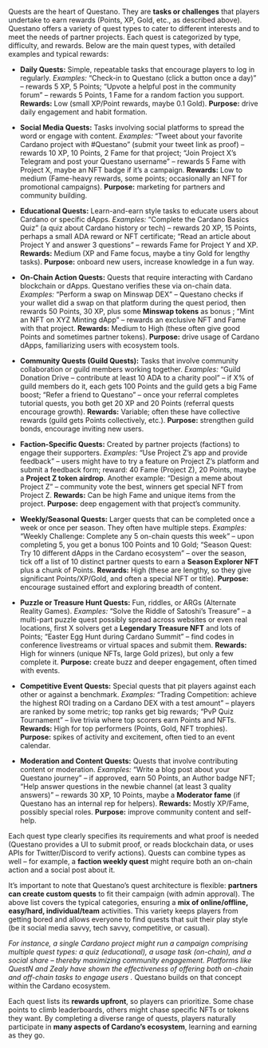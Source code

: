 Quests are the heart of Questano. They are **tasks or challenges** that players undertake to earn rewards (Points, XP, Gold, etc., as described above). Questano offers a variety of quest types to cater to different interests and to meet the needs of partner projects. Each quest is categorized by type, difficulty, and rewards. Below are the main quest types, with detailed examples and typical rewards:

- **Daily Quests:** Simple, repeatable tasks that encourage players to log in regularly. _Examples:_ “Check-in to Questano (click a button once a day)” – rewards 5 XP, 5 Points; “Upvote a helpful post in the community forum” – rewards 5 Points, 1 Fame for a random faction you support. **Rewards:** Low (small XP/Point rewards, maybe 0.1 Gold). **Purpose:** drive daily engagement and habit formation.

- **Social Media Quests:** Tasks involving social platforms to spread the word or engage with content. _Examples:_ “Tweet about your favorite Cardano project with #Questano” (submit your tweet link as proof) – rewards 10 XP, 10 Points, 2 Fame for that project; “Join Project X’s Telegram and post your Questano username” – rewards 5 Fame with Project X, maybe an NFT badge if it’s a campaign. **Rewards:** Low to medium (Fame-heavy rewards, some points; occasionally an NFT for promotional campaigns). **Purpose:** marketing for partners and community building.

- **Educational Quests:** Learn-and-earn style tasks to educate users about Cardano or specific dApps. _Examples:_ “Complete the Cardano Basics Quiz” (a quiz about Cardano history or tech) – rewards 20 XP, 15 Points, perhaps a small ADA reward or NFT certificate; “Read an article about Project Y and answer 3 questions” – rewards Fame for Project Y and XP. **Rewards:** Medium (XP and Fame focus, maybe a tiny Gold for lengthy tasks). **Purpose:** onboard new users, increase knowledge in a fun way.

- **On-Chain Action Quests:** Quests that require interacting with Cardano blockchain or dApps. Questano verifies these via on-chain data. _Examples:_ “Perform a swap on Minswap DEX” – Questano checks if your wallet did a swap on that platform during the quest period, then rewards 50 Points, 30 XP, plus some **Minswap tokens** as bonus ; “Mint an NFT on XYZ Minting dApp” – rewards an exclusive NFT and Fame with that project. **Rewards:** Medium to High (these often give good Points and sometimes partner tokens). **Purpose:** drive usage of Cardano dApps, familiarizing users with ecosystem tools.

- **Community Quests (Guild Quests):** Tasks that involve community collaboration or guild members working together. _Examples:_ “Guild Donation Drive – contribute at least 10 ADA to a charity pool” – if X% of guild members do it, each gets 100 Points and the guild gets a big Fame boost; “Refer a friend to Questano” – once your referral completes tutorial quests, you both get 20 XP and 20 Points (referral quests encourage growth). **Rewards:** Variable; often these have collective rewards (guild gets Points collectively, etc.). **Purpose:** strengthen guild bonds, encourage inviting new users.

- **Faction-Specific Quests:** Created by partner projects (factions) to engage their supporters. _Examples:_ “Use Project Z’s app and provide feedback” – users might have to try a feature on Project Z’s platform and submit a feedback form; reward: 40 Fame (Project Z), 20 Points, maybe a **Project Z token airdrop**. Another example: “Design a meme about Project Z” – community vote the best, winners get special NFT from Project Z. **Rewards:** Can be high Fame and unique items from the project. **Purpose:** deep engagement with that project’s community.

- **Weekly/Seasonal Quests:** Larger quests that can be completed once a week or once per season. They often have multiple steps. _Examples:_ “Weekly Challenge: Complete any 5 on-chain quests this week” – upon completing 5, you get a bonus 100 Points and 10 Gold; “Season Quest: Try 10 different dApps in the Cardano ecosystem” – over the season, tick off a list of 10 distinct partner quests to earn a **Season Explorer NFT** plus a chunk of Points. **Rewards:** High (these are lengthy, so they give significant Points/XP/Gold, and often a special NFT or title). **Purpose:** encourage sustained effort and exploring breadth of content.

- **Puzzle or Treasure Hunt Quests:** Fun, riddles, or ARGs (Alternate Reality Games). _Examples:_ “Solve the Riddle of Satoshi’s Treasure” – a multi-part puzzle quest possibly spread across websites or even real locations, first X solvers get a **Legendary Treasure NFT** and lots of Points; “Easter Egg Hunt during Cardano Summit” – find codes in conference livestreams or virtual spaces and submit them. **Rewards:** High for winners (unique NFTs, large Gold prizes), but only a few complete it. **Purpose:** create buzz and deeper engagement, often timed with events.

- **Competitive Event Quests:** Special quests that pit players against each other or against a benchmark. _Examples:_ “Trading Competition: achieve the highest ROI trading on a Cardano DEX with a test amount” – players are ranked by some metric; top ranks get big rewards; “PvP Quiz Tournament” – live trivia where top scorers earn Points and NFTs. **Rewards:** High for top performers (Points, Gold, NFT trophies). **Purpose:** spikes of activity and excitement, often tied to an event calendar.

- **Moderation and Content Quests:** Quests that involve contributing content or moderation. _Examples:_ “Write a blog post about your Questano journey” – if approved, earn 50 Points, an Author badge NFT; “Help answer questions in the newbie channel (at least 3 quality answers)” – rewards 30 XP, 10 Points, maybe a **Moderator fame** (if Questano has an internal rep for helpers). **Rewards:** Mostly XP/Fame, possibly special roles. **Purpose:** improve community content and self-help.

Each quest type clearly specifies its requirements and what proof is needed (Questano provides a UI to submit proof, or reads blockchain data, or uses APIs for Twitter/Discord to verify actions). Quests can combine types as well – for example, a **faction weekly quest** might require both an on-chain action and a social post about it.

It’s important to note that Questano’s quest architecture is flexible: **partners can create custom quests** to fit their campaign (with admin approval). The above list covers the typical categories, ensuring a **mix of online/offline, easy/hard, individual/team** activities. This variety keeps players from getting bored and allows everyone to find quests that suit their play style (be it social media savvy, tech savvy, competitive, or casual).

_For instance, a single Cardano project might run a campaign comprising multiple quest types: a quiz (educational), a usage task (on-chain), and a social share – thereby maximizing community engagement. Platforms like QuestN and Zealy have shown the effectiveness of offering both on-chain and off-chain tasks to engage users_ _._ Questano builds on that concept within the Cardano ecosystem.

Each quest lists its **rewards upfront**, so players can prioritize. Some chase points to climb leaderboards, others might chase specific NFTs or tokens they want. By completing a diverse range of quests, players naturally participate in **many aspects of Cardano’s ecosystem**, learning and earning as they go.